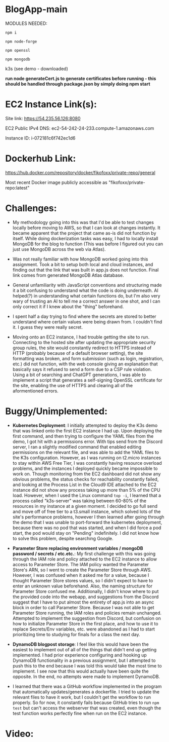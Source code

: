 # BlogApp-main

MODULES NEEDED:

```
npm i

npm node-forge

npm openssl

npm mongodb

```

k3s (see demo - downloaded)

__**run node generateCert.js to generate certificates before running - this should be handled through package.json by simply doing npm start**__

# EC2 Instance Link(s):

Site link: https://54.235.56.126:8080

EC2 Public IPv4 DNS: ec2-54-242-24-233.compute-1.amazonaws.com

Instance ID: i-072181c6f742ec1d6

# Dockerhub Link:

https://hub.docker.com/repository/docker/fikofoxx/private-repo/general

Most recent Docker image publicly accessible as "fikofoxx/private-repo:latest"

# Challenges:

- My methodology going into this was that I'd be able to test changes locally before moving to AWS, so that I can look at changes instantly. It became apparent that the project that came as-is did not function by itself. While doing dockerization tasks was easy, I had to locally install MongoDB for the blog to function (This was before I figured out you can just use MongoDB across the web via Atlas).

- Was not really familiar with how MongoDB worked going into this assignment. Took a bit to setup both local and cloud instances, and finding out that the link that was built in app.js does not function. Final link comes from generated MongoDB Atlas database.

- General unfamiliarity with JavaScript conventions and structuring made it a bit confusing to understand what the code is doing underneath. AI helped(?) in understanding what certain functions do, but I'm also very wary of trusting an AI to tell me a correct answer in one shot, and I can only correct it if I knew about the "thing" beforehand.

- I spent half a day trying to find where the secrets are stored to better understand where certain values were being drawn from. I couldn't find it. I guess they were really secret.

- Moving onto an EC2 instance, I had trouble getting the site to run. Connecting to the hosted site after updating the appropriate security group rules, the site would constantly redirect to HTTPS instead of HTTP (probably because of a default browser setting), the site formatting was broken, and form submission (such as login, registration, etc.) did not function, with the web console giving an explanation that basically says it refused to send a form due to a CSP rule violation. Using a bit of searching and ChatGPT generations, I was able to implement a script that generates a self-signing OpenSSL certificate for the site, enabling the use of HTTPS and clearing all of the aformentioned errors.

# Buggy/Unimplemented:

- **Kubernetes Deployment**: I initially attempted to deploy the K3s demo that was linked onto the first EC2 instance I had up. Upon deploying the first command, and then trying to configure the YAML files from the demo, I got hit with a permissions error. With tips send from the Discord server, I ran a slightly modified command that enabled editing permissions on the relevant file, and was able to add the YAML files to the K3s configuration. However, as I was running on t2.micro instances to stay within AWS Free Tier, I was constantly having resource overload problems, and the instances I deployed quickly became impossible to work on. Though monitoring from the EC2 dashboard did not show any obvious problems, the status checks for reachability constantly failed, and looking at the Process List in the Cloud9 IDE attached to the EC2 instance did not show any process taking up more than 5% of the CPU load. However, when I used the Linux command `top -i`, I learned that a process called "k3s-server" was taking between 60-80% of the resources in my instance at a given moment. I decided to go full send and move off of free tier to a t3.small instance, which solved lots of the site's performance problems, however I then learned after going through the demo that I was unable to port-forward the kubernetes deployment, because there was no pod that was started, and when I did force a pod start, the pod would stay on "Pending" indefinitely. I did not know how to solve this problem, despite searching Google.

- **Parameter Store replacing environment variables / mongoDB password / secrets / etc.etc.**: My first challenge with this was going through the IAM role and policy attached to the EC2 instance to allow access to Parameter Store. The IAM policy wanted the Parameter Store's ARN, so I went to create the Parameter Store through AWS. However, I was confused when it asked me for a value, because I thought Parameter Store stores values, so I didn't expect to have to enter an unknown value beforehand. Also, the naming structure for Parameter Store confused me. Additionally, I didn't know where to put the provided code into the webapp, and suggestions from the Discord suggest that I have to put almost the entirety of app.js into an async block in order to call Parameter Store. Because I was not able to get Parameter Store running, the IAM roles and policies remain unchanged. Attempted to implement the suggestion from Discord, but confusion on how to initialize Parameter Store in the first place, and how to use it to replace Secrets/Env variables, etc. were abandoned as I had to start prioritizing time to studying for finals for a class the next day.

- **DynamoDB blogpost storage**: I feel like this would have been the easiest to implement out of all of the things that didn't end up getting implemented. I had prior experience configuring and hooking up DynamoDB functionality in a previous assignment, but I attempted to push this to the end because I was told this would take the most time to implement. I see now that this would actually have been quite the opposite. In the end, no attempts were made to implement DynamoDB.

- I learned that there was a GitHub workflow implemented in the program that automatically updates/generates a dockerfile. I tried to update the relevant files to have it work, but I couldn't get the workflow to run properly. So for now, it constantly fails because GitHub tries to run `npm test` but can't access the webserver that was created, even though the test function works perfectly fine when run on the EC2 instance.

# Video: